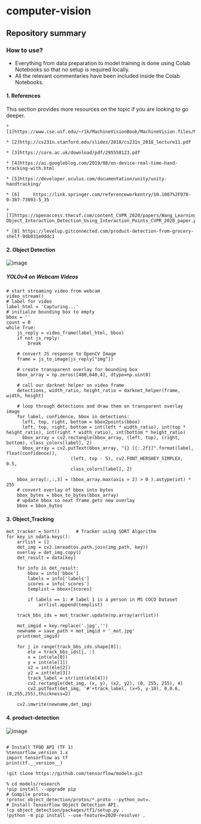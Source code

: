 # computer-vision


## Repository summary
### How to use?
- Everything from data preparation to model training is done using Colab Notebooks so that no setup is required locally. 
- All the relevant commentaries have been included inside the Colab Notebooks.


#### 1. References
This section provides more resources on the topic if you are looking to go deeper.

    * [1]https://www.cse.usf.edu/~r1k/MachineVisionBook/MachineVision.files/MachineVision_Chapter15.pdf

    * [2]http://cs231n.stanford.edu/slides/2018/cs231n_2018_lecture11.pdf

    * [3]https://core.ac.uk/download/pdf/295558123.pdf

    * [4]https://ai.googleblog.com/2019/08/on-device-real-time-hand-tracking-with.html

    * [5]https://developer.oculus.com/documentation/unity/unity-handtracking/

    * [6]     https://link.springer.com/referenceworkentry/10.1007%2F978-0-387-73003-5_35

    * [7]https://openaccess.thecvf.com/content_CVPR_2020/papers/Wang_Learning_Human-Object_Interaction_Detection_Using_Interaction_Points_CVPR_2020_paper.pdf

    * [8] https://levelup.gitconnected.com/product-detection-from-grocery-shelf-9db031e0ddc1

#### 2. Object Detection
![image](https://user-images.githubusercontent.com/53899191/126057888-fc998cfa-b2e6-4501-8292-057175555374.png)

##### YOLOv4 on Webcam Videos
```
# start streaming video from webcam
video_stream()
# label for video
label_html = 'Capturing...'
# initialze bounding box to empty
bbox = ''
count = 0 
while True:
    js_reply = video_frame(label_html, bbox)
    if not js_reply:
        break

    # convert JS response to OpenCV Image
    frame = js_to_image(js_reply["img"])

    # create transparent overlay for bounding box
    bbox_array = np.zeros([480,640,4], dtype=np.uint8)

    # call our darknet helper on video frame
    detections, width_ratio, height_ratio = darknet_helper(frame, width, height)

    # loop through detections and draw them on transparent overlay image
    for label, confidence, bbox in detections:
      left, top, right, bottom = bbox2points(bbox)
      left, top, right, bottom = int(left * width_ratio), int(top * height_ratio), int(right * width_ratio), int(bottom * height_ratio)
      bbox_array = cv2.rectangle(bbox_array, (left, top), (right, bottom), class_colors[label], 2)
      bbox_array = cv2.putText(bbox_array, "{} [{:.2f}]".format(label, float(confidence)),
                        (left, top - 5), cv2.FONT_HERSHEY_SIMPLEX, 0.5,
                        class_colors[label], 2)

    bbox_array[:,:,3] = (bbox_array.max(axis = 2) > 0 ).astype(int) * 255
    # convert overlay of bbox into bytes
    bbox_bytes = bbox_to_bytes(bbox_array)
    # update bbox so next frame gets new overlay
    bbox = bbox_bytes
```
#### 3. Object_Tracking
```
mot_tracker = Sort()      # Tracker using SORT Algorithm
for key in odata.keys():   
    arrlist = []
    det_img = cv2.imread(os.path.join(img_path, key))
    overlay = det_img.copy()
    det_result = data[key] 
    
    for info in det_result:
        bbox = info['bbox']
        labels = info['labels']
        scores = info['scores']
        templist = bbox+[scores]
        
        if labels == 1: # label 1 is a person in MS COCO Dataset
            arrlist.append(templist)
            
    track_bbs_ids = mot_tracker.update(np.array(arrlist))
    
    mot_imgid = key.replace('.jpg','')
    newname = save_path + mot_imgid + '_mot.jpg'
    print(mot_imgid)
    
    for j in range(track_bbs_ids.shape[0]):  
        ele = track_bbs_ids[j, :]
        x = int(ele[0])
        y = int(ele[1])
        x2 = int(ele[2])
        y2 = int(ele[3])
        track_label = str(int(ele[4])) 
        cv2.rectangle(det_img, (x, y), (x2, y2), (0, 255, 255), 4)
        cv2.putText(det_img, '#'+track_label, (x+5, y-10), 0,0.6,(0,255,255),thickness=2)
        
    cv2.imwrite(newname,det_img)
```
#### 4. product-detection

![image](https://user-images.githubusercontent.com/53899191/126057914-2837f0f9-af76-420e-81fe-dd3c6f3c6c6c.png)

```

# Install TFOD API (TF 1)
%tensorflow_version 1.x
import tensorflow as tf 
print(tf.__version__)

!git clone https://github.com/tensorflow/models.git

% cd models/research
!pip install --upgrade pip
# Compile protos.
!protoc object_detection/protos/*.proto --python_out=.
# Install TensorFlow Object Detection API.
!cp object_detection/packages/tf1/setup.py .
!python -m pip install --use-feature=2020-resolver .

```


